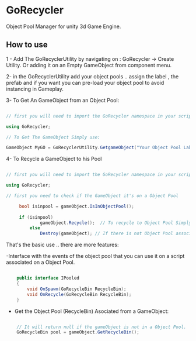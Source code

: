 # GoRecycler
Object Pool Manager for unity 3d Game Engine. 

## How to use

1 - Add The GoRecyclerUtility by navigating on : GoRecycler -> Create Utility. Or adding it on an Empty GameObject from component menu.

2- in the GoRecyclerUtility add your object pools .. assign the label , the prefab and if you want you can pre-load your object pool to avoid instancing in Gameplay. 

3- To Get An GameObject from an Object Pool:

```c#

// first you will need to import the GoRecycler namespace in your script 

using GoRecycler;

// To Get The GameObject Simply use:

GameObject MyGO = GoRecyclerUtility.GetgameObject("Your Object Pool Label"  , Position , Rotation);

```

4- To Recycle a GameObject to his Pool

```c#

// first you will need to import the GoRecycler namespace in your script 

using GoRecycler;

// first you need to check if the GameObject it's on a Object Pool 

     bool isinpool = gameObject.IsInObjectPool();
	 
	 if (isinpool)
             gameObject.Recycle();  // To recycle to Object Pool Simply Use Recycle()
         else
             Destroy(gameObject); // If there is not Object Pool associated to the gameObject you can destroy it. 
```
That's the basic use .. there are more features:

-Interface with the events of the object pool that you can use it on a script associated on a Object Pool.

```c#

	public interface IPooled
    {
        void OnSpawn(GoRecycleBin RecycleBin);
        void OnRecycle(GoRecycleBin RecycleBin);
    }

```
- Get the Object Pool (RecycleBin) Asociated from a GameObject:

```c#

	// It will return null if the gameObject is not in a Object Pool.
	GoRecycleBin pool = gameObject.GetRecycleBin();

```
